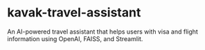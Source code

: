 # kavak-travel-assistant
An AI-powered travel assistant that helps users with visa and flight information using OpenAI, FAISS, and Streamlit.
